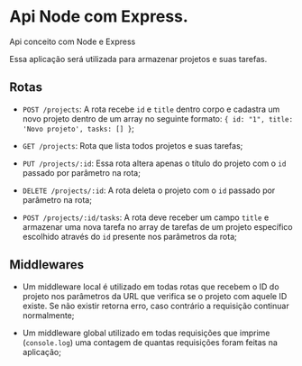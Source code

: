 # Api Node com Express.

Api conceito com Node e Express

Essa aplicação será utilizada para armazenar projetos e suas tarefas.

## Rotas

- `POST /projects`: A rota recebe `id` e `title` dentro corpo e cadastra um novo projeto dentro de um array no seguinte formato: `{ id: "1", title: 'Novo projeto', tasks: [] }`;

- `GET /projects`: Rota que lista todos projetos e suas tarefas;

- `PUT /projects/:id`: Essa rota altera apenas o título do projeto com o `id` passado por parâmetro na rota;

- `DELETE /projects/:id`: A rota deleta o projeto com o `id` passado por parâmetro na rota;

- `POST /projects/:id/tasks`: A rota deve receber um campo `title` e armazenar uma nova tarefa no array de tarefas de um projeto específico escolhido através do `id` presente nos parâmetros da rota;

## Middlewares

- Um middleware local é utilizado em todas rotas que recebem o ID do projeto nos parâmetros da URL que verifica se o projeto com aquele ID existe. Se não existir retorna erro, caso contrário a requisição continuar normalmente;

- Um middleware global utilizado em todas requisições que imprime (`console.log`) uma contagem de quantas requisições foram feitas na aplicação;
